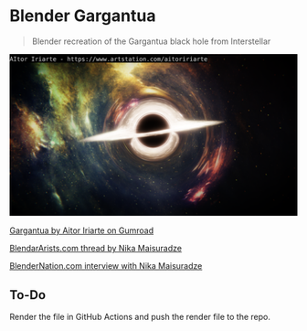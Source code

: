# Blender Gargantua

> Blender recreation of the Gargantua black hole from Interstellar

![](Gargantua.png)

[Gargantua by Aitor Iriarte on Gumroad](https://gumroad.com/l/EzAZM)

[BlendarArists.com thread by Nika Maisuradze](https://blenderartists.org/t/interstellar-black-hole-gargantua/627437)

[BlenderNation.com interview with Nika Maisuradze](https://www.blendernation.com/2015/02/17/behind-the-scenes-gargantua/)

## To-Do

Render the file in GitHub Actions and push the render file to the repo.
